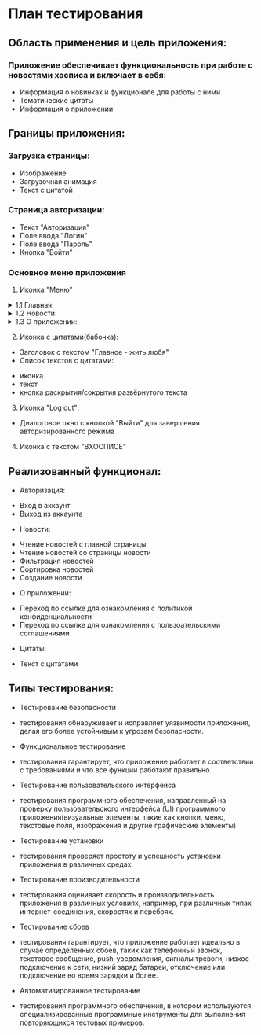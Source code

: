 # План тестирования

 ## Область применения и цель приложения:

  ### Приложение обеспечивает функциональность при работе с новостями хосписа и включает в себя:

 - Информация о новинках и функционале для работы с ними
 - Тематические цитаты
 - Информация о приложении

 ## Границы приложения:

  ### Загрузка страницы:

  * Изображение
  * Загрузочная анимация
  * Текст с цитатой

  ### Страница авторизации:

  * Текст "Авторизация"
  * Поле ввода "Логин"
  * Поле ввода "Пароль"
  * Кнопка "Войти"

  ### Основное меню приложения

  1. Иконка "Меню"
<details>
 <summary> 1.1 Главная: </summary>

   * Текст "Новости"
   * Стрелка открытия/закрытия блока новостей
   * Новости с тематическими иконками
   * Стрелка для открытия текста с новостью
   * Тab "Все новости" переходит на страницу "Новости"
</details>
<details>
 <summary> 1.2 Новости: </summary>

   * Текст "Новости"
   * Кнопка сортировки новостей
   * Кнопка "Фильтровать новости":

     1. Текст "Фильтровать новости"
     2. Поле выбора "Категория" с категориями 
     3. Поле выбора даты1 в формате ДД.ММ.ГГГГ:
     
      - диалоговое окно календарь с текущей датой
      - кнопки выбора месяца
      - календарь с датами
      - кнопка "отмена"
      - кнопка "ок"
     
     4. Поле выбора даты2 в формате ДД.ММ.ГГГГ:
     
      - диалоговое окно календарь с текущей датой
      - кнопки выбора месяца
      - календарь с датами
      - кнопка "отмена"
      - кнопка "ок"
     
     5. Кнопка "Фильтровать"
     
     6. Кнопка "Отмена"
     
   * Кнопка "Создать/Редактировать":

     1. Список новостей:
     
      - иконка
      - заголовок
      - дата публикации
      - дата создания
      - автор
      - статус
      - кнопка "Удаления"(корзина)
      - кнопка внесения изменений
      - кнопка раскрытия доп информации
     2. Текст "Панель управления" 
     3. Кнопка "Сортировка"
     4. Кнопка "Фильтрация":
      - поле "Категория" с выпадающим списком
      - поле с выбором даты1
      - поле с выбором даты2
      - чекбокс "Активна"
      - чекбокс "Не активна"
      - кнопка "Фильтровать"
      - кнопка "Отмена"
     5. Кнопка "Создание новости":
      - поле выбора "Категория" с выпадающим списком
      - поле "Заголовок"
      - поле "Дата публикации"
      - поле "Время"
      - поле "Описание"
      - тумблер "Активна"
      - кнопка "Сохранить"
      - кнопка "Отмена":
        - диалоговое окно с текстом
        - кнопка "Отмена"
        - кнопка "Ок"
</details>
<details>
 <summary> 1.3 О приложении: </summary>
  * Кнопка возврата на шаг назад
  * Номер версии приложения
  * Текст "политика конфиденциальности" с ссылкой для перехода
  * Текст "пользовательское соглашение" с ссылкой для перехода
</details> 

 2. Иконка с цитатами(бабочка):
  * Заголовок с текстом "Главное - жить любя"
  * Список текстов с цитатами:
   - иконка   
   - текст
   - кнопка раскрытия/сокрытия развёрнутого текста
   
 3. Иконка "Log out":
  * Диалоговое окно с кнопкой "Выйти" для завершения авторизированного режима

 4. Иконка с текстом "ВХОСПИСЕ"


 ## Реализованный функционал:
 * Авторизация:
  - Вход в аккаунт
  - Выход из аккаунта
 * Новости:
  - Чтение новостей с главной страницы
  - Чтение новостей со страницы новости
  - Фильтрация новостей
  - Сортировка новостей
  - Создание новости
 * О приложении:
  - Переход по ссылке для ознакомления с политикой конфиденциальности
  - Переход по ссылке для ознакомления с пользоательскими соглашениями
 * Цитаты:
  - Текст с цитатами

 ## Типы тестирования:
 * Тестирование безопасности 
  - тестирования обнаруживает и исправляет уязвимости приложения, делая его более устойчивым к угрозам безопасности.
 * Функциональное тестирование
  - тестирования гарантирует, что приложение работает в соответствии с требованиями и что все функции работают правильно.
 * Тестирование пользовательского интерфейса 
  - тестирования программного обеспечения, направленный на проверку пользовательского интерфейса (UI) программного приложения(визуальные элементы, такие как кнопки, меню, текстовые поля, изображения и другие графические элементы)
 * Тестирование установки 
  - тестирования проверяет простоту и успешность установки приложения в различных средах.
 * Тестирование производительности 
  - тестирования оценивает скорость и производительность приложения в различных условиях, например, при различных типах интернет-соединения, скоростях и перебоях.
 * Тестирование сбоев 
  - тестирования гарантирует, что приложение работает идеально в случае определенных сбоев, таких как телефонный звонок, текстовое сообщение, push-уведомления, сигналы тревоги, низкое подключение к сети, низкий заряд батареи, отключение или подключение во время зарядки и более.
 * Автоматизированное тестирование
  - тестирования программного обеспечения, в котором используются специализированные программные инструменты для выполнения повторяющихся тестовых примеров.
